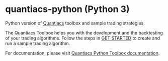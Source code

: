 # quantiacs-python (Python 3)
Python version of [Quantiacs](https://www.quantiacs.com/Home.aspx) toolbox and sample trading strategies.

The Quantiacs Toolbox helps you with the development and the backtesting of your trading algorithms. 
Follow the steps in [GET STARTED](https://www.quantiacs.com/For-Quants/GetStarted/GetStarted.aspx) to create and run a sample trading algorithm.

For documentation, please visit [Quantiacs Python Toolbox documentation](http://quantiacs-python-toolbox-documentation.readthedocs.io/en/latest/).

